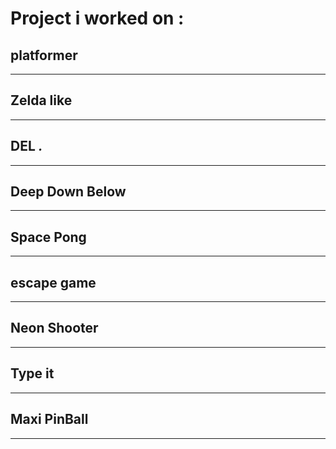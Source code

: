 # __Project i worked on :__ 
## __platformer__
___
## __Zelda like__
___
## __DEL *.*__
___
## __Deep Down Below__
___
## __Space Pong__
___
## __escape game__
___
## __Neon Shooter__
___
## __Type it__
___
## __Maxi PinBall__
___
